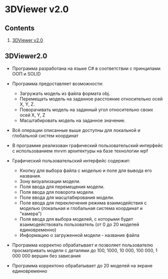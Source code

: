 # 3DViewer v2.0

## Contents

1. [3DViewer v2.0](#3dviewer2.0)
    
## 3DViewer2.0

- Программа разработана на языке C# в соответствии с принципами ООП и SOLID

- Программа предоставляет возможности:
    - Загружать модель из файла формата obj.
    - Перемещать модель на заданное расстояние относительно осей X, Y, Z.
    - Поворачивать модель на заданный угол относительно своих осей X, Y, Z
    - Масштабировать модель на заданное значение.
- Всё операции описанные выше доступны для локальной и глобальной систем координат

- В программе реализован графический пользовательский интерфейс с использованием mvvm архитектуры на базе технологии wpf 
- Графический пользовательский интерфейс содержит:
    - Кнопку для выбора файла с моделью и поле для вывода его названия.
    - Зону визуализации  модели.
    - Поля ввода для перемещения модели. 
    - Поля ввода для поворота модели. 
    - Поле ввода для масштабирования модели.  
    - Поле ввода для переключения режима взаимодействия с моделью (локальная и глобальная система координат и "камера")
    - Поля ввода для выбора моделей, с которыми будет взаимодействовать пользователь (от 0 до 20 моделей единовременно)
    - Информацию о загруженной модели - название файла
- Программа корректно обрабатывает и позволяет пользователю просматривать модели с деталями до 100, 1000, 10 000, 100 000, 1 000 000 вершин без зависания
- Программа корректоно обрабатывает до 20 моделей на экране единовременно
